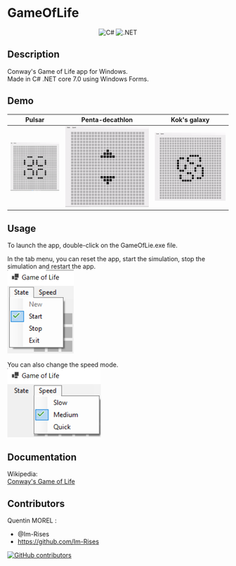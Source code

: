# GameOfLife

<div align="center">
  <img src="https://img.shields.io/badge/C%23-239120?style=for-the-badge&logo=c-sharp&logoColor=white" alt="C#">
  <img src="https://img.shields.io/badge/.NET-512BD4?style=for-the-badge&logo=dotnet&logoColor=white" alt=".NET">
</div>

## Description

Conway's Game of Life app for Windows.  
Made in C# .NET core 7.0 using Windows Forms.

## Demo

|                  Pulsar                  |              Penta-decathlon              |               Kok's galaxy                |
|:----------------------------------------:|:-----------------------------------------:|:-----------------------------------------:|
| ![](./README_files/Images/Gifs/demo.gif) | ![](./README_files/Images/Gifs/demo2.gif) | ![](./README_files/Images/Gifs/demo3.gif) |

## Usage

To launch the app, double-click on the GameOfLie.exe file.

In the tab menu, you can reset the app, start the simulation, stop the simulation and restart the app.  
![usage](./README_files/Images/PNGs/StatesTab.png)

You can also change the speed mode.  
![usage2](./README_files/Images/PNGs/speedModes.png)  

## Documentation

Wikipedia:  
[Conway's Game of Life](https://en.wikipedia.org/wiki/Conway%27s_Game_of_Life)

## Contributors

Quentin MOREL :

- @Im-Rises
- <https://github.com/Im-Rises>

[![GitHub contributors](https://contrib.rocks/image?repo=Im-Rises/GameOfLife)](https://github.com/GameOfLife/video-ascii/graphs/contributors)